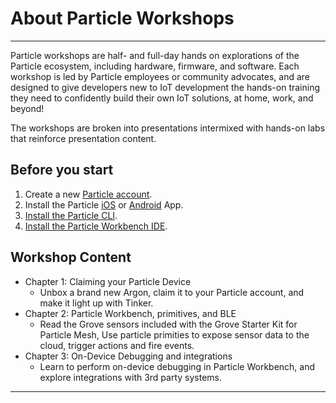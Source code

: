 # About Particle Workshops

---

Particle workshops are half- and full-day hands on explorations of the Particle ecosystem, including hardware, firmware, and software. Each workshop is led by Particle employees or community advocates, and are designed to give developers new to IoT development the hands-on training they need to confidently build their own IoT solutions, at home, work, and beyond!

The workshops are broken into presentations intermixed with hands-on labs that reinforce presentation content.

## Before you start

1.  Create a new [Particle account](https://login.particle.io/signup).
2.  Install the Particle [iOS](https://itunes.apple.com/us/app/particle-build-photon-electron/id991459054?ls=1&mt=8) or [Android](https://play.google.com/store/apps/details?id=io.particle.android.app) App.
3.  [Install the Particle CLI](https://docs.particle.io/tutorials/developer-tools/cli/).
4.  [Install the Particle Workbench IDE](https://www.particle.io/workbench#installation).

## Workshop Content

- Chapter 1: Claiming your Particle Device
  - Unbox a brand new Argon, claim it to your Particle account, and make it light up with Tinker.
- Chapter 2: Particle Workbench, primitives, and BLE
  - Read the Grove sensors included with the Grove Starter Kit for Particle Mesh, Use particle primities to expose sensor data to the cloud, trigger actions and fire events.
- Chapter 3: On-Device Debugging and integrations
  - Learn to perform on-device debugging in Particle Workbench, and explore integrations with 3rd party systems.

---
